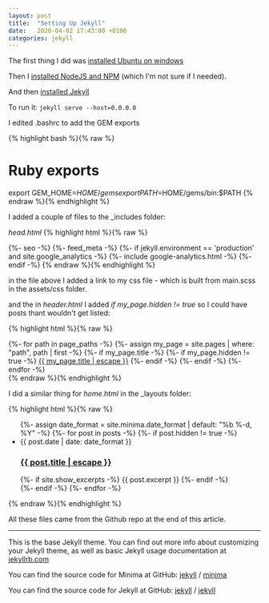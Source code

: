 ```yaml
---
layout: post
title:  "Setting Up Jekyll"
date:   2020-04-02 17:43:00 +0100
categories: jekyll
---
```


The first thing I did was [installed Ubuntu on windows][Ubuntu Install]

Then I [installed NodeJS and NPM][Install NodeJS] (which I'm not sure if I needed).

And then [installed Jekyll][Install Jekyll]

To run it: `jekyll serve --host=0.0.0.0`

I edited .bashrc to add the GEM exports

{% highlight bash %}{% raw %}
# Ruby exports
export GEM_HOME=$HOME/gems
export PATH=$HOME/gems/bin:$PATH
{% endraw %}{% endhighlight %}


I added a couple of files to the _includes folder:

*head.html*
{% highlight html %}{% raw %}
<head>
    <meta charset="utf-8">
    <meta http-equiv="X-UA-Compatible" content="IE=edge">
    <meta name="viewport" content="width=device-width, initial-scale=1">
    {%- seo -%}
    <link rel="stylesheet" href="{{ "/assets/main.css" | relative_url }}">
    <link rel="stylesheet" href="{{ "/assets/css/main.css" | relative_url }}">
    {%- feed_meta -%}
    {%- if jekyll.environment == 'production' and site.google_analytics -%}
      {%- include google-analytics.html -%}
    {%- endif -%}
</head>
{% endraw %}{% endhighlight %}

in the file above I added a link to my css file - which is built from main.scss in the assets/css folder.

and the in *header.html* I added _if my_page.hidden != true_ so I could have posts thant wouldn't get listed:

{% highlight html %}{% raw %}
    <div class="trigger">
    {%- for path in page_paths -%}
        {%- assign my_page = site.pages | where: "path", path | first -%}
        {%- if my_page.title -%}
        {%- if my_page.hidden != true -%}
            <a class="page-link" href="{{ my_page.url | relative_url }}">{{ my_page.title | escape }}</a>
        {%- endif -%}
        {%- endif -%}
    {%- endfor -%}
    </div>
{% endraw %}{% endhighlight %}

I did a similar thing for *home.html* in the _layouts folder:

{% highlight html %}{% raw %}
    <ul class="post-list">
      {%- assign date_format = site.minima.date_format | default: "%b %-d, %Y" -%}
      {%- for post in posts -%}
        {%- if post.hidden != true -%}
          <li>
            <span class="post-meta">{{ post.date | date: date_format }}</span>
            <h3>
              <a class="post-link" href="{{ post.url | relative_url }}">
                {{ post.title | escape }}
              </a>
            </h3>
            {%- if site.show_excerpts -%}
              {{ post.excerpt }}
            {%- endif -%}
          </li>
        {%- endif -%}
      {%- endfor -%}
    </ul>
{% endraw %}{% endhighlight %}

All these files came from the Github repo at the end of this article.

<hr/>

This is the base Jekyll theme. You can find out more info about customizing your Jekyll theme, as well as basic Jekyll usage documentation at [jekyllrb.com](https://jekyllrb.com/)

You can find the source code for Minima at GitHub:
[jekyll][jekyll-organization] /
[minima](https://github.com/jekyll/minima)

You can find the source code for Jekyll at GitHub:
[jekyll][jekyll-organization] /
[jekyll](https://github.com/jekyll/jekyll)

[jekyll-organization]: https://github.com/jekyll

[Ubuntu Install]: https://docs.microsoft.com/en-us/windows/wsl/install-win10
[Install Jekyll]: https://computingforgeeks.com/how-to-install-jekyll-on-ubuntu-18-04/
[Install NodeJS]: https://github.com/nodesource/distributions/blob/master/README.md
